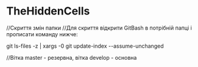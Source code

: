 # TheHiddenCells
//Скриття змін папки
//Для скриття відкрити GitBash в потрібній папці і прописати команду нижче:

git ls-files -z | xargs -0 git update-index --assume-unchanged

//Вітка master - резервна, вітка develop - основна

